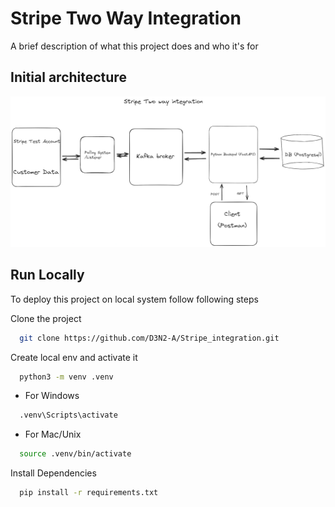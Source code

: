 # Stripe Two Way Integration

A brief description of what this project does and who it's for

## Initial architecture

![v1.0 Architecture](Initial.png)

## Run Locally

To deploy this project on local system follow following steps

Clone the project

```bash
  git clone https://github.com/D3N2-A/Stripe_integration.git
```

Create local env and activate it

```bash
  python3 -m venv .venv
```

- For Windows

```bash
  .venv\Scripts\activate
```

- For Mac/Unix

```bash
  source .venv/bin/activate
```

Install Dependencies

```bash
  pip install -r requirements.txt
```
